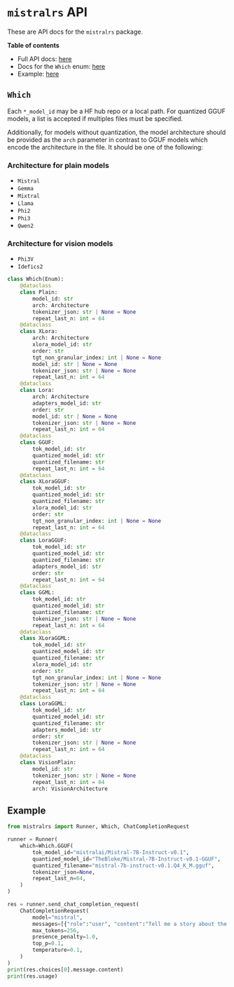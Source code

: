# `mistralrs` API

These are API docs for the `mistralrs` package.

**Table of contents**
- Full API docs: [here](https://ericlbuehler.github.io/mistral.rs/pyo3/mistralrs.html)
- Docs for the `Which` enum: [here](#which)
- Example: [here](#example)

## `Which`

Each `*_model_id` may be a HF hub repo or a local path. For quantized GGUF models, a list is accepted if multiples files must be specified.

Additionally, for models without quantization, the model architecture should be provided as the `arch` parameter in contrast to GGUF models which encode the architecture in the file. It should be one of the following:

### Architecture for plain models
- `Mistral`
- `Gemma`
- `Mixtral`
- `Llama`
- `Phi2`
- `Phi3`
- `Qwen2`

### Architecture for vision models
- `Phi3V`
- `Idefics2`

```py
class Which(Enum):
    @dataclass
    class Plain:
        model_id: str
        arch: Architecture
        tokenizer_json: str | None = None
        repeat_last_n: int = 64
    @dataclass
    class XLora:
        arch: Architecture
        xlora_model_id: str
        order: str
        tgt_non_granular_index: int | None = None
        model_id: str | None = None
        tokenizer_json: str | None = None
        repeat_last_n: int = 64
    @dataclass
    class Lora:
        arch: Architecture
        adapters_model_id: str
        order: str
        model_id: str | None = None
        tokenizer_json: str | None = None
        repeat_last_n: int = 64
    @dataclass
    class GGUF:
        tok_model_id: str
        quantized_model_id: str
        quantized_filename: str
        repeat_last_n: int = 64
    @dataclass
    class XLoraGGUF:
        tok_model_id: str
        quantized_model_id: str
        quantized_filename: str
        xlora_model_id: str
        order: str
        tgt_non_granular_index: int | None = None
        repeat_last_n: int = 64
    @dataclass
    class LoraGGUF:
        tok_model_id: str
        quantized_model_id: str
        quantized_filename: str
        adapters_model_id: str
        order: str
        repeat_last_n: int = 64
    @dataclass
    class GGML:
        tok_model_id: str
        quantized_model_id: str
        quantized_filename: str
        tokenizer_json: str | None = None
        repeat_last_n: int = 64
    @dataclass
    class XLoraGGML:
        tok_model_id: str
        quantized_model_id: str
        quantized_filename: str
        xlora_model_id: str
        order: str
        tgt_non_granular_index: int | None = None
        tokenizer_json: str | None = None
        repeat_last_n: int = 64
    @dataclass
    class LoraGGML:
        tok_model_id: str
        quantized_model_id: str
        quantized_filename: str
        adapters_model_id: str
        order: str
        tokenizer_json: str | None = None
        repeat_last_n: int = 64
    @dataclass
    class VisionPlain:
        model_id: str
        tokenizer_json: str | None = None
        repeat_last_n: int = 64
        arch: VisionArchitecture
```


## Example
```python
from mistralrs import Runner, Which, ChatCompletionRequest

runner = Runner(
    which=Which.GGUF(
        tok_model_id="mistralai/Mistral-7B-Instruct-v0.1",
        quantized_model_id="TheBloke/Mistral-7B-Instruct-v0.1-GGUF",
        quantized_filename="mistral-7b-instruct-v0.1.Q4_K_M.gguf",
        tokenizer_json=None,
        repeat_last_n=64,
    )
)

res = runner.send_chat_completion_request(
    ChatCompletionRequest(
        model="mistral",
        messages=[{"role":"user", "content":"Tell me a story about the Rust type system."}],
        max_tokens=256,
        presence_penalty=1.0,
        top_p=0.1,
        temperature=0.1,
    )
)
print(res.choices[0].message.content)
print(res.usage)
```